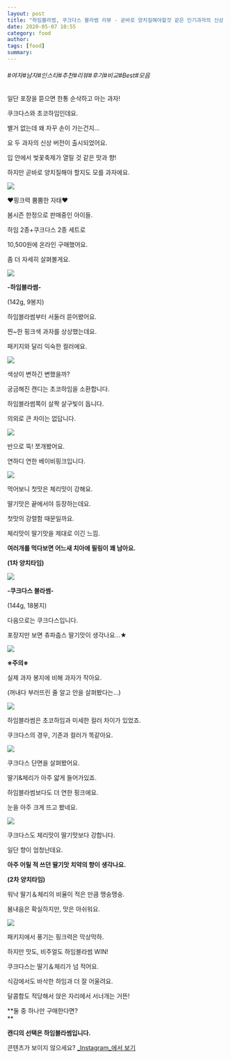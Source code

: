 ```yaml
---
layout: post
title: "하임블라썸, 쿠크다스 블라썸 리뷰 - 곧바로 양치질해야할것 같은 인기과자의 신상 버전"
date: 2020-05-07 10:55
category: food
author: 
tags: [food]
summary: 
---
```


###### #여자#남자#인스타#추천#리뷰#후기#비교#Best#모음


일단 포장을 뜯으면 한통 순삭하고 마는 과자!

쿠크다스와 초코하임인데요.

별거 없는데 왜 자꾸 손이 가는건지...

  

요 두 과자의 신상 버전이 출시되었어요.

입 안에서 벚꽃축제가 열릴 것 같은 맛과 향!

하지만 곧바로 양치질해야 할지도 모를 과자에요.

![](https://img1.daumcdn.net/thumb/R720x0/?fname=https%3A%2F%2Ft1.daumcdn.net%2Fliveboard%2Fdispatch%2F9ea6033209794b8a8cc04dec1ad7e5f3.JPG)

♥핑크력 뿜뿜한 자태♥

봄시즌 한정으로 판매중인 아이들.

  

하임 2종+쿠크다스 2종 세트로

10,500원에 온라인 구매했어요.

  

좀 더 자세히 살펴볼게요.

![](https://img1.daumcdn.net/thumb/R720x0/?fname=https%3A%2F%2Ft1.daumcdn.net%2Fliveboard%2Fdispatch%2F90dbcd34e286459d9175ede972ac4d53.JPG)

**-하임블라썸-**

(142g, 9봉지)

  

하임블라썸부터 서둘러 뜯어봤어요.

찐~한 핑크색 과자를 상상했는데요.

패키지와 달리 익숙한 컬러에요.

![](https://img1.daumcdn.net/thumb/R720x0/?fname=https%3A%2F%2Ft1.daumcdn.net%2Fliveboard%2Fdispatch%2F28a3b43d1b934888a78c9045d1b27eec.JPG)

색상이 변하긴 변했을까?

궁금해진 캔디는 초코하임을 소환합니다.

  

하임블라썸쪽이 살짝 살구빛이 돕니다.

의외로 큰 차이는 없답니다.

![](https://img1.daumcdn.net/thumb/R720x0/?fname=https%3A%2F%2Ft1.daumcdn.net%2Fliveboard%2Fdispatch%2F8dde25ec339a47c4893271fc117ba61d.JPG)

반으로 뚝! 쪼개봤어요.

연하디 연한 베이비핑크입니다.

![](https://img1.daumcdn.net/thumb/R720x0/?fname=https%3A%2F%2Ft1.daumcdn.net%2Fliveboard%2Fdispatch%2Fce02a300464245f380f462c07f4df218.JPG)

먹어보니 첫맛은 체리맛이 강해요.

딸기맛은 끝에서야 등장하는데요.

  

첫맛의 강렬함 때문일까요.

체리맛이 딸기맛을 제대로 이긴 느낌.

  

**여러개를 먹다보면 어느새 치아에 필링이 꽤 남아요.**

**(1차 양치타임)**

![](https://img1.daumcdn.net/thumb/R720x0/?fname=https%3A%2F%2Ft1.daumcdn.net%2Fliveboard%2Fdispatch%2F9cfb8a2d064a45878e44567396e43f9c.JPG)

**-쿠크다스 블라썸-**

(144g, 18봉지)

  

다음으로는 쿠크다스입니다.

포장지만 보면 츄파춥스 딸기맛이 생각나요...★

![](https://img1.daumcdn.net/thumb/R720x0/?fname=https%3A%2F%2Ft1.daumcdn.net%2Fliveboard%2Fdispatch%2Fd5f62be4a0fd4d33949f5baaf65bb4a6.JPG)

**※주의※**

실제 과자 봉지에 비해 과자가 작아요.

(꺼내다 부러뜨린 줄 알고 안을 살펴봤다는...)

![](https://img1.daumcdn.net/thumb/R720x0/?fname=https%3A%2F%2Ft1.daumcdn.net%2Fliveboard%2Fdispatch%2F66eaa34d43454236a56a69373bf123c0.JPG)

하임블라썸은 초코하임과 미세한 컬러 차이가 있었죠.

쿠크다스의 경우, 기존과 컬러가 똑같아요.

![](https://img1.daumcdn.net/thumb/R720x0/?fname=https%3A%2F%2Ft1.daumcdn.net%2Fliveboard%2Fdispatch%2F79a4574610734c688974035e1099eb53.JPG)

쿠크다스 단면을 살펴봤어요.

딸기&체리가 아주 얇게 들어가있죠.

  

하임블라썸보다도 더 연한 핑크에요.

눈을 아주 크게 뜨고 봤네요.

![](https://img1.daumcdn.net/thumb/R720x0/?fname=https%3A%2F%2Ft1.daumcdn.net%2Fliveboard%2Fdispatch%2F37882e0778ef40509a84a8bb76889d85.JPG)

쿠크다스도 체리맛이 딸기맛보다 강합니다.

일단 향이 엄청난데요.

**아주 어릴 적 쓰던 딸기맛 치약의 향이 생각나요.**

**(2차 양치타임)**

  

워낙 딸기＆체리의 비율이 적은 만큼 맹숭맹숭.

봄내음은 확실하지만, 맛은 아쉬워요.

![](https://img1.daumcdn.net/thumb/R720x0/?fname=https%3A%2F%2Ft1.daumcdn.net%2Fliveboard%2Fdispatch%2Fa7d8db95ef594382860fe475848efee5.JPG)

패키지에서 풍기는 핑크력은 막상막하.

하지만 맛도, 비주얼도 하임블라썸 WIN!

  

쿠크다스는 딸기＆체리가 넘 적어요.

식감에서도 바삭한 하임과 더 잘 어울려요.

달콤함도 적당해서 앉은 자리에서 서너개는 거뜬!

  

**둘 중 하나만 구매한다면?  
**

**캔디의 선택은 하임블라썸입니다.**

콘텐츠가 보이지 않으세요?  [_Instagram_에서 보기](https://www.instagram.com/p/B-tJh8SJyv1)